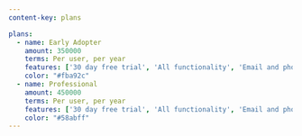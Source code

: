 ```yaml
---
content-key: plans

plans:
  - name: Early Adopter
    amount: 350000
    terms: Per user, per year
    features: ['30 day free trial', 'All functionality', 'Email and phone support']
    color: "#fba92c"
  - name: Professional
    amount: 450000
    terms: Per user, per year
    features: ['30 day free trial', 'All functionality', 'Email and phone support']
    color: "#58abff"
---
```

